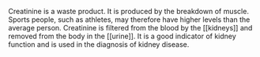 Creatinine is a waste product. It is produced by the breakdown of
muscle. Sports people, such as athletes, may therefore have higher
levels than the average person. Creatinine is filtered from the blood
by the [[kidneys]] and removed from the body in the [[urine]]. It is a good
indicator of kidney function and is used in the diagnosis of kidney
disease.
